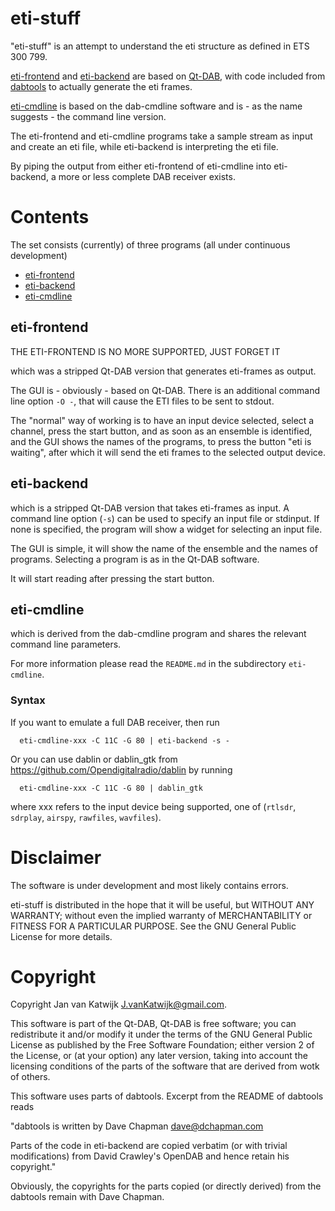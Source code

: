 # eti-stuff

"eti-stuff" is an attempt to understand the eti structure as defined in ETS 300 799.

[eti-frontend](#eti-frontend) and [eti-backend](#eti-backend) are based on [Qt-DAB](https://github.com/JvanKatwijk/qt-dab), with code included from [dabtools](https://github.com/Opendigitalradio/dabtools) to actually generate the eti frames.

[eti-cmdline](#eti-cmdline) is based on the dab-cmdline software and is - as the name suggests - the command line version.

The eti-frontend and eti-cmdline programs take a sample stream as input and create an eti file, while eti-backend is interpreting the eti file.

By piping the output from either eti-frontend of eti-cmdline into eti-backend, a more or less complete DAB receiver exists.

# Contents

The set consists (currently) of three programs (all under continuous development)

* [eti-frontend](#eti-frontend)
* [eti-backend](#eti-backend)
* [eti-cmdline](#eti-cmdline)

## eti-frontend

THE ETI-FRONTEND IS NO MORE SUPPORTED, JUST FORGET IT

which was a stripped Qt-DAB version that generates eti-frames as output.

The GUI is - obviously - based on Qt-DAB. There is an additional command line option `-O -`, that will cause the ETI files to be sent to stdout.

The "normal" way of working is to have an input device selected, select a channel, press the start button, and as soon as an ensemble is identified, and the GUI shows the names of the programs, to press the button "eti is waiting", after which it will send the eti frames to the selected output device.

## eti-backend

which is a stripped Qt-DAB version that takes eti-frames as input. A command line option (`-s`) can be used to specify an input file or stdinput. If none is specified, the program will show a widget for selecting an input file.
   
The GUI is simple, it will show the name of the ensemble and the names of programs. Selecting a program is as in the Qt-DAB software. 

It will start reading after pressing the start button.

## eti-cmdline

which is derived from the dab-cmdline program and shares the relevant command line parameters.

For more information please read the `README.md` in the subdirectory `eti-cmdline`.

### Syntax

If you want to emulate a full DAB receiver, then run

      eti-cmdline-xxx -C 11C -G 80 | eti-backend -s -
      
Or you can use dablin or dablin_gtk from https://github.com/Opendigitalradio/dablin by running
      
      eti-cmdline-xxx -C 11C -G 80 | dablin_gtk
      
where xxx refers to the input device being supported, one of (`rtlsdr`, `sdrplay`, `airspy`, `rawfiles`, `wavfiles`).
      

# Disclaimer

The software is under development and most likely contains errors.

eti-stuff is distributed in the hope that it will be useful, but WITHOUT ANY WARRANTY; without even the implied warranty of MERCHANTABILITY or FITNESS FOR A PARTICULAR PURPOSE.  See the GNU General Public License for more details.


# Copyright

Copyright Jan van Katwijk <J.vanKatwijk@gmail.com>.

This software is part of the Qt-DAB, Qt-DAB is free software; you can redistribute it and/or modify it under the terms of the GNU General Public License as published by the Free Software Foundation; either version 2 of the License, or (at your option) any later version, taking into account the licensing conditions of the parts of the software that are derived from wotk of others.

This software uses parts of dabtools. Excerpt from the README of dabtools reads

"dabtools is written by Dave Chapman <dave@dchapman.com>
   
Parts of the code in eti-backend are copied verbatim (or with trivial modifications) from David Crawley's OpenDAB and hence retain his copyright."

Obviously, the copyrights for the parts copied (or directly derived) from the dabtools remain with Dave Chapman.
